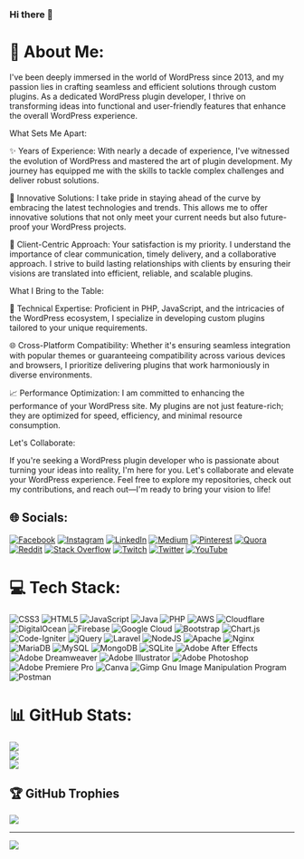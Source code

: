 ### Hi there 👋

<!--
**alisaleem252/alisaleem252** is a ✨ _special_ ✨ repository because its `README.md` (this file) appears on your GitHub profile.

Here are some ideas to get you started:

- 🔭 I’m currently working on ...
- 🌱 I’m currently learning ...
- 👯 I’m looking to collaborate on ...
- 🤔 I’m looking for help with ...
- 💬 Ask me about ...
- 📫 How to reach me: ...
- 😄 Pronouns: ...
- ⚡ Fun fact: ...
-->
# 💫 About Me:
I've been deeply immersed in the world of WordPress since 2013, and my passion lies in crafting seamless and efficient solutions through custom plugins. As a dedicated WordPress plugin developer, I thrive on transforming ideas into functional and user-friendly features that enhance the overall WordPress experience.

What Sets Me Apart:

✨ Years of Experience: With nearly a decade of experience, I've witnessed the evolution of WordPress and mastered the art of plugin development. My journey has equipped me with the skills to tackle complex challenges and deliver robust solutions.

🚀 Innovative Solutions: I take pride in staying ahead of the curve by embracing the latest technologies and trends. This allows me to offer innovative solutions that not only meet your current needs but also future-proof your WordPress projects.

🤝 Client-Centric Approach: Your satisfaction is my priority. I understand the importance of clear communication, timely delivery, and a collaborative approach. I strive to build lasting relationships with clients by ensuring their visions are translated into efficient, reliable, and scalable plugins.

What I Bring to the Table:

🔧 Technical Expertise: Proficient in PHP, JavaScript, and the intricacies of the WordPress ecosystem, I specialize in developing custom plugins tailored to your unique requirements.

🌐 Cross-Platform Compatibility: Whether it's ensuring seamless integration with popular themes or guaranteeing compatibility across various devices and browsers, I prioritize delivering plugins that work harmoniously in diverse environments.

📈 Performance Optimization: I am committed to enhancing the performance of your WordPress site. My plugins are not just feature-rich; they are optimized for speed, efficiency, and minimal resource consumption.

Let's Collaborate:

If you're seeking a WordPress plugin developer who is passionate about turning your ideas into reality, I'm here for you. Let's collaborate and elevate your WordPress experience. Feel free to explore my repositories, check out my contributions, and reach out—I'm ready to bring your vision to life!


## 🌐 Socials:
[![Facebook](https://img.shields.io/badge/Facebook-%231877F2.svg?logo=Facebook&logoColor=white)](https://facebook.com/alisaleem252) [![Instagram](https://img.shields.io/badge/Instagram-%23E4405F.svg?logo=Instagram&logoColor=white)](https://instagram.com/alisaleem252) [![LinkedIn](https://img.shields.io/badge/LinkedIn-%230077B5.svg?logo=linkedin&logoColor=white)](https://linkedin.com/in/alisaleem252) [![Medium](https://img.shields.io/badge/Medium-12100E?logo=medium&logoColor=white)](https://medium.com/@alisaleem252) [![Pinterest](https://img.shields.io/badge/Pinterest-%23E60023.svg?logo=Pinterest&logoColor=white)](https://pinterest.com/alisaleem252) [![Quora](https://img.shields.io/badge/Quora-%23B92B27.svg?logo=Quora&logoColor=white)](https://quora.com/profile/alisaleem252) [![Reddit](https://img.shields.io/badge/Reddit-%23FF4500.svg?logo=Reddit&logoColor=white)](https://reddit.com/user/alisaleem252) [![Stack Overflow](https://img.shields.io/badge/-Stackoverflow-FE7A16?logo=stack-overflow&logoColor=white)](https://stackoverflow.com/users/alisaleem252) [![Twitch](https://img.shields.io/badge/Twitch-%239146FF.svg?logo=Twitch&logoColor=white)](https://twitch.tv/alisaleem252) [![Twitter](https://img.shields.io/badge/Twitter-%231DA1F2.svg?logo=Twitter&logoColor=white)](https://twitter.com/alisaleem252) [![YouTube](https://img.shields.io/badge/YouTube-%23FF0000.svg?logo=YouTube&logoColor=white)](https://youtube.com/c/alisaleem2523) 

# 💻 Tech Stack:
![CSS3](https://img.shields.io/badge/css3-%231572B6.svg?style=for-the-badge&logo=css3&logoColor=white) ![HTML5](https://img.shields.io/badge/html5-%23E34F26.svg?style=for-the-badge&logo=html5&logoColor=white) ![JavaScript](https://img.shields.io/badge/javascript-%23323330.svg?style=for-the-badge&logo=javascript&logoColor=%23F7DF1E) ![Java](https://img.shields.io/badge/java-%23ED8B00.svg?style=for-the-badge&logo=java&logoColor=white) ![PHP](https://img.shields.io/badge/php-%23777BB4.svg?style=for-the-badge&logo=php&logoColor=white) ![AWS](https://img.shields.io/badge/AWS-%23FF9900.svg?style=for-the-badge&logo=amazon-aws&logoColor=white) ![Cloudflare](https://img.shields.io/badge/Cloudflare-F38020?style=for-the-badge&logo=Cloudflare&logoColor=white) ![DigitalOcean](https://img.shields.io/badge/DigitalOcean-%230167ff.svg?style=for-the-badge&logo=digitalOcean&logoColor=white) ![Firebase](https://img.shields.io/badge/firebase-%23039BE5.svg?style=for-the-badge&logo=firebase) ![Google Cloud](https://img.shields.io/badge/Google%20Cloud-%234285F4.svg?style=for-the-badge&logo=google-cloud&logoColor=white) ![Bootstrap](https://img.shields.io/badge/bootstrap-%23563D7C.svg?style=for-the-badge&logo=bootstrap&logoColor=white) ![Chart.js](https://img.shields.io/badge/chart.js-F5788D.svg?style=for-the-badge&logo=chart.js&logoColor=white) ![Code-Igniter](https://img.shields.io/badge/CodeIgniter-%23EF4223.svg?style=for-the-badge&logo=codeIgniter&logoColor=white) ![jQuery](https://img.shields.io/badge/jquery-%230769AD.svg?style=for-the-badge&logo=jquery&logoColor=white) ![Laravel](https://img.shields.io/badge/laravel-%23FF2D20.svg?style=for-the-badge&logo=laravel&logoColor=white) ![NodeJS](https://img.shields.io/badge/node.js-6DA55F?style=for-the-badge&logo=node.js&logoColor=white) ![Apache](https://img.shields.io/badge/apache-%23D42029.svg?style=for-the-badge&logo=apache&logoColor=white) ![Nginx](https://img.shields.io/badge/nginx-%23009639.svg?style=for-the-badge&logo=nginx&logoColor=white) ![MariaDB](https://img.shields.io/badge/MariaDB-003545?style=for-the-badge&logo=mariadb&logoColor=white) ![MySQL](https://img.shields.io/badge/mysql-%2300f.svg?style=for-the-badge&logo=mysql&logoColor=white) ![MongoDB](https://img.shields.io/badge/MongoDB-%234ea94b.svg?style=for-the-badge&logo=mongodb&logoColor=white) ![SQLite](https://img.shields.io/badge/sqlite-%2307405e.svg?style=for-the-badge&logo=sqlite&logoColor=white) ![Adobe After Effects](https://img.shields.io/badge/Adobe%20After%20Effects-9999FF.svg?style=for-the-badge&logo=Adobe%20After%20Effects&logoColor=white) ![Adobe Dreamweaver](https://img.shields.io/badge/Adobe%20Dreamweaver-FF61F6.svg?style=for-the-badge&logo=Adobe%20Dreamweaver&logoColor=white) ![Adobe Illustrator](https://img.shields.io/badge/adobeillustrator-%23FF9A00.svg?style=for-the-badge&logo=adobeillustrator&logoColor=white) ![Adobe Photoshop](https://img.shields.io/badge/adobephotoshop-%2331A8FF.svg?style=for-the-badge&logo=adobephotoshop&logoColor=white) ![Adobe Premiere Pro](https://img.shields.io/badge/Adobe%20Premiere%20Pro-9999FF.svg?style=for-the-badge&logo=Adobe%20Premiere%20Pro&logoColor=white) ![Canva](https://img.shields.io/badge/Canva-%2300C4CC.svg?style=for-the-badge&logo=Canva&logoColor=white) ![Gimp Gnu Image Manipulation Program](https://img.shields.io/badge/Gimp-657D8B?style=for-the-badge&logo=gimp&logoColor=FFFFFF) ![Postman](https://img.shields.io/badge/Postman-FF6C37?style=for-the-badge&logo=postman&logoColor=white)
# 📊 GitHub Stats:
![](https://github-readme-stats.vercel.app/api?username=alisaleem252&theme=dark&hide_border=false&include_all_commits=true&count_private=true)<br/>
![](https://github-readme-streak-stats.herokuapp.com/?user=alisaleem252&theme=dark&hide_border=false)<br/>
![](https://github-readme-stats.vercel.app/api/top-langs/?username=alisaleem252&theme=dark&hide_border=false&include_all_commits=true&count_private=true&layout=compact)

## 🏆 GitHub Trophies
![](https://github-profile-trophy.vercel.app/?username=alisaleem252&theme=radical&no-frame=false&no-bg=true&margin-w=4)

---
[![](https://visitcount.itsvg.in/api?id=alisaleem252&icon=0&color=0)](https://visitcount.itsvg.in)

<!-- Proudly created with GPRM ( https://gprm.itsvg.in ) -->
